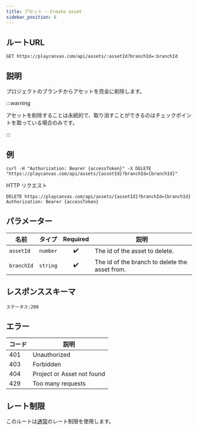 ```yaml
---
title: アセット - Create asset
sidebar_position: 6
---
```


## ルートURL

```none
GET https://playcanvas.com/api/assets/:assetId?branchId=:branchId
```

## 説明

プロジェクトのブランチからアセットを完全に削除します。

:::warning

アセットを削除することは永続的で、取り消すことができるのはチェックポイントを取っている場合のみです。

:::

## 例

```none
curl -H "Authorization: Bearer {accessToken}" -X DELETE "https://playcanvas.com/api/assets/{assetId}?branchId={branchId}"
```

HTTP リクエスト

```text
DELETE https://playcanvas.com/api/assets/{assetId}?branchId={branchId}
Authorization: Bearer {accessToken}
```

## パラメーター

| 名前       | タイプ     | Required | 説明                                    |
| ---------- | -------- | :------: | ---------------------------------------------- |
| `assetId`  | `number` | ✔️      | The id of the asset to delete.                 |
| `branchId` | `string` | ✔️      | The id of the branch to delete the asset from. |

## レスポンススキーマ

```none
ステータス:200
```

## エラー

| コード | 説明                |
| ---- | -------------------------- |
| 401  | Unauthorized               |
| 403  | Forbidden                  |
| 404  | Project or Asset not found |
| 429  | Too many requests          |

## レート制限

このルートは[通常][1]のレート制限を使用します。

[1]: /user-manual/api#rate-limiting
